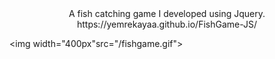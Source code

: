 <center>A fish catching game I developed using Jquery.</center>

<center>https://yemrekayaa.github.io/FishGame-JS/</center>

<p align="center">
  
  <img  width="400px"src="/fishgame.gif">
</p>
